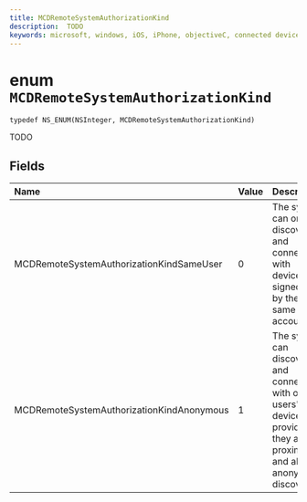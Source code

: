 ```yaml
---
title: MCDRemoteSystemAuthorizationKind
description:  TODO
keywords: microsoft, windows, iOS, iPhone, objectiveC, connected devices, Project Rome
---
```


# enum `MCDRemoteSystemAuthorizationKind` 

```
typedef NS_ENUM(NSInteger, MCDRemoteSystemAuthorizationKind)
```  

TODO 

## Fields

| Name                              | Value | Description                    |
|:----------------------------------|:------|:-------------------------------|
| MCDRemoteSystemAuthorizationKindSameUser   | 0     | The system can only discover and connect with devices signed onto by the same user account.   |
| MCDRemoteSystemAuthorizationKindAnonymous | 1     | The system can discover and connect with other users' devices, provided they are in proximity and allow anonymous discovery.  |


